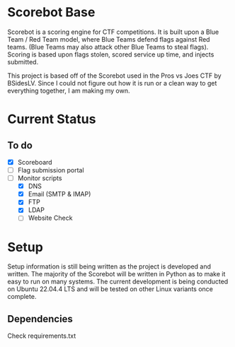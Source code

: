 # Scorebot Base
Scorebot is a scoring engine for CTF competitions. It is built upon a Blue Team / Red Team model, where Blue Teams defend flags against Red teams. (Blue Teams may also attack other Blue Teams to steal flags). Scoring is based upon flags stolen, scored service up time, and injects submitted.

This project is based off of the Scorebot used in the Pros vs Joes CTF by BSidesLV. Since I could not figure out how it is run or a clean way to get everything together, I am making my own.

# Current Status

## To do
 - [x] Scoreboard
 - [ ] Flag submission portal
 - [ ] Monitor scripts
	 - [x] DNS
	 - [x] Email (SMTP & IMAP)
	 - [x] FTP
	 - [x] LDAP
	 - [ ] Website Check

# Setup

Setup information is still being written as the project is developed and written. The majority of the Scorebot will be written in Python as to make it easy to run on many systems. 
The current development is being conducted on Ubuntu 22.04.4 LTS and will be tested on other Linux variants once complete.

## Dependencies

Check requirements.txt
